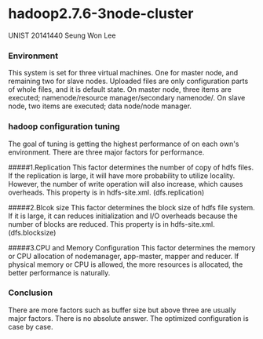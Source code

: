 # hadoop2.7.6-3node-cluster
UNIST 20141440 Seung Won Lee

### Environment
This system is set for three virtual machines. One for master node, and remaining two for slave nodes.
Uploaded files are only configuration parts of whole files, and it is default state.
On master node, three items are executed; namenode/resource manager/secondary namenode/.
On slave node, two items are executed; data node/node manager.

### hadoop configuration tuning
The goal of tuning is getting the highest performance of on each own's environment.
There are three major factors for performance.

#####1.Replication
This factor determines the number of copy of hdfs files. If the replication is large, it will have more probability to utilize locality. However, the number of write operation will also increase, which causes overheads.
This property is in hdfs-site.xml. (dfs.replication)

#####2.Blcok size
This factor determines the block size of hdfs file system. If it is large, it can reduces initialization and I/O overheads because the number of blocks are reduced.
This property is in hdfs-site.xml. (dfs.blocksize)

#####3.CPU and Memory Configuration
This factor determines the memory or CPU allocation of nodemanager, app-master, mapper and reducer.
If physical memory or CPU is allowed, the more resources is allocated, the better performance is naturally.


### Conclusion
There are more factors such as buffer size but above three are usually major factors.
There is no absolute answer. The optimized configuration is case by case.
